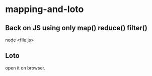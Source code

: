 # mapping-and-loto

## Back on JS using only map() reduce() filter()
node <file.js>

## Loto
open it on browser.
